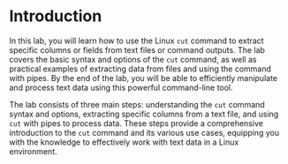 # Introduction

In this lab, you will learn how to use the Linux `cut` command to extract specific columns or fields from text files or command outputs. The lab covers the basic syntax and options of the `cut` command, as well as practical examples of extracting data from files and using the command with pipes. By the end of the lab, you will be able to efficiently manipulate and process text data using this powerful command-line tool.

The lab consists of three main steps: understanding the `cut` command syntax and options, extracting specific columns from a text file, and using `cut` with pipes to process data. These steps provide a comprehensive introduction to the `cut` command and its various use cases, equipping you with the knowledge to effectively work with text data in a Linux environment.
